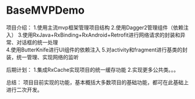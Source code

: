 # BaseMVPDemo
项目介绍：
1.使用主流mvp框架管理项目结构
2.使用Dagger2管理组件（依赖注入） 
3.使用RxJava+RxBinding+RxAndroid+Retrofit进行网络请求的封装和异常、对话框的统一处理  
4.使用ButterKnife进行UI组件的依赖注入 
5.对activity和fragment进行基类的封装，统一管理、实现网络的监听

后期计划：
1.集成RxCache实现项目的统一缓存功能
2.实现更多公共类。。。

总结：
项目目前实现的功能，基本概括大多数项目的基础功能，都可在此基础上进行二次开发。
